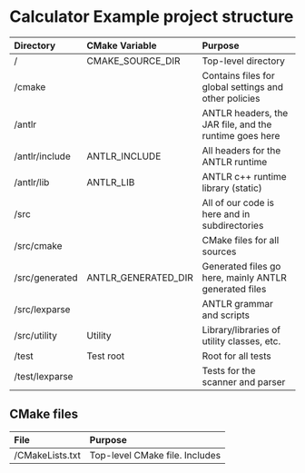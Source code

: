 # Calculator Example project structure

| Directory         | CMake Variable          | Purpose                       |
| :--               | :---          | :---                          |
| /                 | CMAKE_SOURCE_DIR  | Top-level directory           | 
| /cmake            |               | Contains files for global settings and other policies |
| /antlr            |               | ANTLR headers, the JAR file, and the runtime goes here |
| /antlr/include    | ANTLR_INCLUDE | All headers for the ANTLR runtime |
| /antlr/lib        | ANTLR_LIB     | ANTLR c++ runtime library (static)
| /src              |               | All of our code is here and in subdirectories |
| /src/cmake        |               | CMake files for all sources |
| /src/generated    | ANTLR_GENERATED_DIR | Generated files go here, mainly ANTLR generated files |
| /src/lexparse     |               | ANTLR grammar and scripts |
| /src/utility      | Utility       | Library/libraries of utility classes, etc. |
| /test             | Test root     | Root for all tests |
| /test/lexparse    |               | Tests for the scanner and parser |


## CMake files

| File              | Purpose |
| :--               | :---    |
| /CMakeLists.txt   | Top-level CMake file. Includes